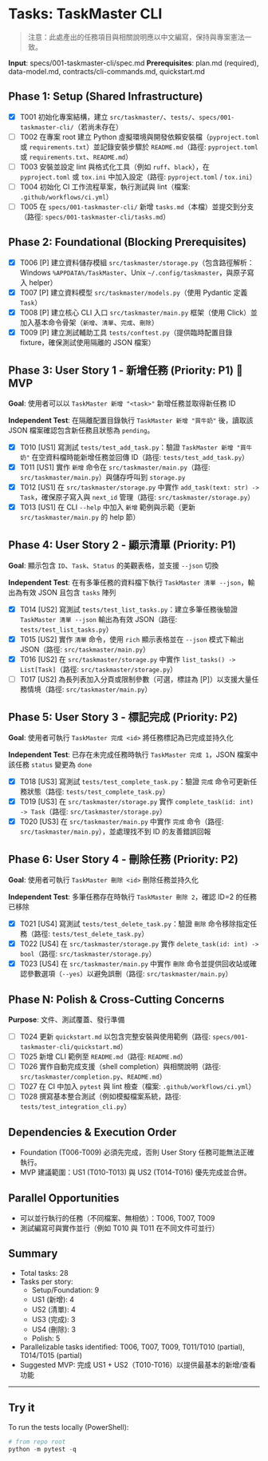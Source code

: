 # Tasks: TaskMaster CLI

> 注意：此處產出的任務項目與相關說明應以中文編寫，保持與專案憲法一致。

**Input**: specs/001-taskmaster-cli/spec.md
**Prerequisites**: plan.md (required), data-model.md, contracts/cli-commands.md, quickstart.md

## Phase 1: Setup (Shared Infrastructure)

- [x] T001 初始化專案結構，建立 `src/taskmaster/`、`tests/`、`specs/001-taskmaster-cli/`（若尚未存在）
- [ ] T002 在專案 root 建立 Python 虛擬環境與開發依賴安裝檔（`pyproject.toml` 或 `requirements.txt`）並記錄安裝步驟於 `README.md`（路徑: `pyproject.toml` 或 `requirements.txt`、`README.md`）
- [ ] T003 安裝並設定 lint 與格式化工具（例如 `ruff`、`black`），在 `pyproject.toml` 或 `tox.ini` 中加入設定（路徑: `pyproject.toml` / `tox.ini`）
- [ ] T004 初始化 CI 工作流程草案，執行測試與 lint（檔案: `.github/workflows/ci.yml`）
- [ ] T005 在 `specs/001-taskmaster-cli/` 新增 `tasks.md`（本檔）並提交到分支（路徑: `specs/001-taskmaster-cli/tasks.md`）

## Phase 2: Foundational (Blocking Prerequisites)

- [x] T006 [P] 建立資料儲存模組 `src/taskmaster/storage.py`（包含路徑解析：Windows `%APPDATA%/TaskMaster`、Unix `~/.config/taskmaster`，與原子寫入 helper）
- [x] T007 [P] 建立資料模型 `src/taskmaster/models.py`（使用 Pydantic 定義 `Task`）
- [x] T008 [P] 建立核心 CLI 入口 `src/taskmaster/main.py` 框架（使用 Click）並加入基本命令骨架（`新增`、`清單`、`完成`、`刪除`）
- [x] T009 [P] 建立測試輔助工具 `tests/conftest.py`（提供臨時配置目錄 fixture，確保測試使用隔離的 JSON 檔案）

## Phase 3: User Story 1 - 新增任務 (Priority: P1) 🎯 MVP

**Goal**: 使用者可以以 `TaskMaster 新增 "<task>"` 新增任務並取得新任務 ID

**Independent Test**: 在隔離配置目錄執行 `TaskMaster 新增 "買牛奶"` 後，讀取該 JSON 檔案確認包含新任務且狀態為 `pending`。

- [x] T010 [US1] 寫測試 `tests/test_add_task.py`：驗證 `TaskMaster 新增 "買牛奶"` 在空資料檔時能新增任務並回傳 ID（路徑: `tests/test_add_task.py`）
- [x] T011 [US1] 實作 `新增` 命令在 `src/taskmaster/main.py`（路徑: `src/taskmaster/main.py`）與儲存呼叫到 `storage.py`
- [x] T012 [US1] 在 `src/taskmaster/storage.py` 中實作 `add_task(text: str) -> Task`，確保原子寫入與 `next_id` 管理（路徑: `src/taskmaster/storage.py`）
- [x] T013 [US1] 在 CLI `--help` 中加入 `新增` 範例與示範（更新 `src/taskmaster/main.py` 的 help 節）

## Phase 4: User Story 2 - 顯示清單 (Priority: P1)

**Goal**: 顯示包含 `ID`、`Task`、`Status` 的美觀表格，並支援 `--json` 切換

**Independent Test**: 在有多筆任務的資料檔下執行 `TaskMaster 清單 --json`，輸出為有效 JSON 且包含 `tasks` 陣列

- [x] T014 [US2] 寫測試 `tests/test_list_tasks.py`：建立多筆任務後驗證 `TaskMaster 清單 --json` 輸出為有效 JSON（路徑: `tests/test_list_tasks.py`）
- [x] T015 [US2] 實作 `清單` 命令，使用 `rich` 顯示表格並在 `--json` 模式下輸出 JSON（路徑: `src/taskmaster/main.py`）
- [x] T016 [US2] 在 `src/taskmaster/storage.py` 中實作 `list_tasks() -> List[Task]`（路徑: `src/taskmaster/storage.py`）
- [ ] T017 [US2] 為長列表加入分頁或限制參數（可選，標註為 [P]）以支援大量任務情境（路徑: `src/taskmaster/main.py`）

## Phase 5: User Story 3 - 標記完成 (Priority: P2)

**Goal**: 使用者可執行 `TaskMaster 完成 <id>` 將任務標記為已完成並持久化

**Independent Test**: 已存在未完成任務時執行 `TaskMaster 完成 1`，JSON 檔案中該任務 `status` 變更為 `done`

- [x] T018 [US3] 寫測試 `tests/test_complete_task.py`：驗證 `完成` 命令可更新任務狀態（路徑: `tests/test_complete_task.py`）
- [x] T019 [US3] 在 `src/taskmaster/storage.py` 實作 `complete_task(id: int) -> Task`（路徑: `src/taskmaster/storage.py`）
- [x] T020 [US3] 在 `src/taskmaster/main.py` 中實作 `完成` 命令（路徑: `src/taskmaster/main.py`），並處理找不到 ID 的友善錯誤回報

## Phase 6: User Story 4 - 刪除任務 (Priority: P2)

**Goal**: 使用者可執行 `TaskMaster 刪除 <id>` 刪除任務並持久化

**Independent Test**: 多筆任務存在時執行 `TaskMaster 刪除 2`，確認 ID=2 的任務已移除

- [x] T021 [US4] 寫測試 `tests/test_delete_task.py`：驗證 `刪除` 命令移除指定任務（路徑: `tests/test_delete_task.py`）
- [x] T022 [US4] 在 `src/taskmaster/storage.py` 實作 `delete_task(id: int) -> bool`（路徑: `src/taskmaster/storage.py`）
- [x] T023 [US4] 在 `src/taskmaster/main.py` 中實作 `刪除` 命令並提供回收站或確認參數選項（`--yes`）以避免誤刪（路徑: `src/taskmaster/main.py`）

## Phase N: Polish & Cross-Cutting Concerns

**Purpose**: 文件、測試覆蓋、發行準備

- [ ] T024 更新 `quickstart.md` 以包含完整安裝與使用範例（路徑: `specs/001-taskmaster-cli/quickstart.md`）
- [ ] T025 新增 CLI 範例至 `README.md`（路徑: `README.md`）
- [ ] T026 實作自動完成支援（shell completion）與相關說明（路徑: `src/taskmaster/completion.py`、`README.md`）
- [ ] T027 在 CI 中加入 `pytest` 與 lint 檢查（檔案: `.github/workflows/ci.yml`）
- [ ] T028 撰寫基本整合測試（例如模擬檔案系統，路徑: `tests/test_integration_cli.py`）

## Dependencies & Execution Order

- Foundation (T006-T009) 必須先完成，否則 User Story 任務可能無法正確執行。
- MVP 建議範圍：US1 (T010-T013) 與 US2 (T014-T016) 優先完成並合併。

## Parallel Opportunities

- 可以並行執行的任務（不同檔案、無相依）：T006, T007, T009
- 測試編寫可與實作並行（例如 T010 與 T011 在不同文件可並行）

## Summary

- Total tasks: 28
- Tasks per story:
  - Setup/Foundation: 9
  - US1 (新增): 4
  - US2 (清單): 4
  - US3 (完成): 3
  - US4 (刪除): 3
  - Polish: 5
- Parallelizable tasks identified: T006, T007, T009, T011/T010 (partial), T014/T015 (partial)
- Suggested MVP: 完成 US1 + US2（T010-T016）以提供最基本的新增/查看功能

---

## Try it

To run the tests locally (PowerShell):

```powershell
# from repo root
python -m pytest -q
```


